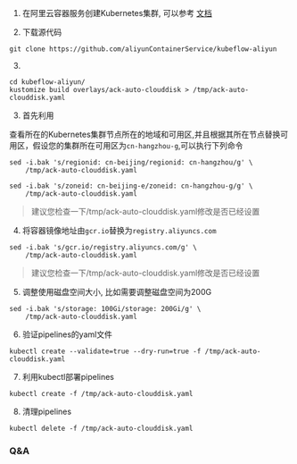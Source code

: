 1. 在阿里云容器服务创建Kubernetes集群, 可以参考 [文档](https://github.com/AliyunContainerService/ai-starter/blob/master/docs/setup/CREATE_CLUSTER.md)

2. 下载源代码

```
git clone https://github.com/aliyunContainerService/kubeflow-aliyun
```

3. 

```
cd kubeflow-aliyun/
kustomize build overlays/ack-auto-clouddisk > /tmp/ack-auto-clouddisk.yaml
```

3. 首先利用

查看所在的Kubernetes集群节点所在的地域和可用区,并且根据其所在节点替换可用区，假设您的集群所在可用区为`cn-hangzhou-g`,可以执行下列命令

```
sed -i.bak 's/regionid: cn-beijing/regionid: cn-hangzhou/g' \
    /tmp/ack-auto-clouddisk.yaml

sed -i.bak 's/zoneid: cn-beijing-e/zoneid: cn-hangzhou-g/g' \
    /tmp/ack-auto-clouddisk.yaml
```
> 建议您检查一下/tmp/ack-auto-clouddisk.yaml修改是否已经设置

4. 将容器镜像地址由`gcr.io`替换为`registry.aliyuncs.com`

```
sed -i.bak 's/gcr.io/registry.aliyuncs.com/g' \
    /tmp/ack-auto-clouddisk.yaml
```

> 建议您检查一下/tmp/ack-auto-clouddisk.yaml修改是否已经设置

5. 调整使用磁盘空间大小, 比如需要调整磁盘空间为200G

```
sed -i.bak 's/storage: 100Gi/storage: 200Gi/g' \
    /tmp/ack-auto-clouddisk.yaml
```

6. 验证pipelines的yaml文件

```
kubectl create --validate=true --dry-run=true -f /tmp/ack-auto-clouddisk.yaml
```


7. 利用kubectl部署pipelines

```
kubectl create -f /tmp/ack-auto-clouddisk.yaml
```

8. 清理pipelines

```
kubectl delete -f /tmp/ack-auto-clouddisk.yaml
```

### Q&A

